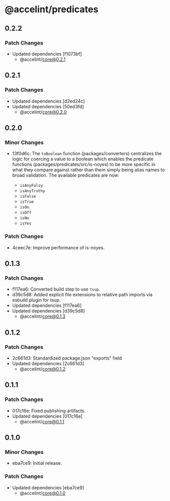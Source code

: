 # @accelint/predicates

## 0.2.2

### Patch Changes

- Updated dependencies [f1073bf]
  - @accelint/core@0.2.1

## 0.2.1

### Patch Changes

- Updated dependencies [d2ed24c]
- Updated dependencies [50ed3fd]
  - @accelint/core@0.2.0

## 0.2.0

### Minor Changes

- 13f0d6c: The `toBoolean` function (packages/converters) centralizes the logic for coercing a value
  to a boolean which enables the predicate functions (packages/predicates/src/is-noyes) to
  be more specific in what they compare against rather than them simply being alias names
  to broad validation. The available predicates are now:

  - `isAnyFalsy`
  - `isAnyTruthy`
  - `isFalse`
  - `isTrue`
  - `isOn`
  - `isOff`
  - `isNo`
  - `isYes`

### Patch Changes

- 4ceec7e: Improve performance of is-noyes.

## 0.1.3

### Patch Changes

- f117ea6: Converted build step to use `tsup`.
- d39c5d8: Added explicit file extensions to relative path imports via esbuild plugin for tsup.
- Updated dependencies [f117ea6]
- Updated dependencies [d39c5d8]
  - @accelint/core@0.1.3

## 0.1.2

### Patch Changes

- 2c661d3: Standardized package.json "exports" field
- Updated dependencies [2c661d3]
  - @accelint/core@0.1.2

## 0.1.1

### Patch Changes

- 017c16e: Fixed publishing artifacts.
- Updated dependencies [017c16e]
  - @accelint/core@0.1.1

## 0.1.0

### Minor Changes

- eba7ce9: Initial release.

### Patch Changes

- Updated dependencies [eba7ce9]
  - @accelint/core@0.1.0
